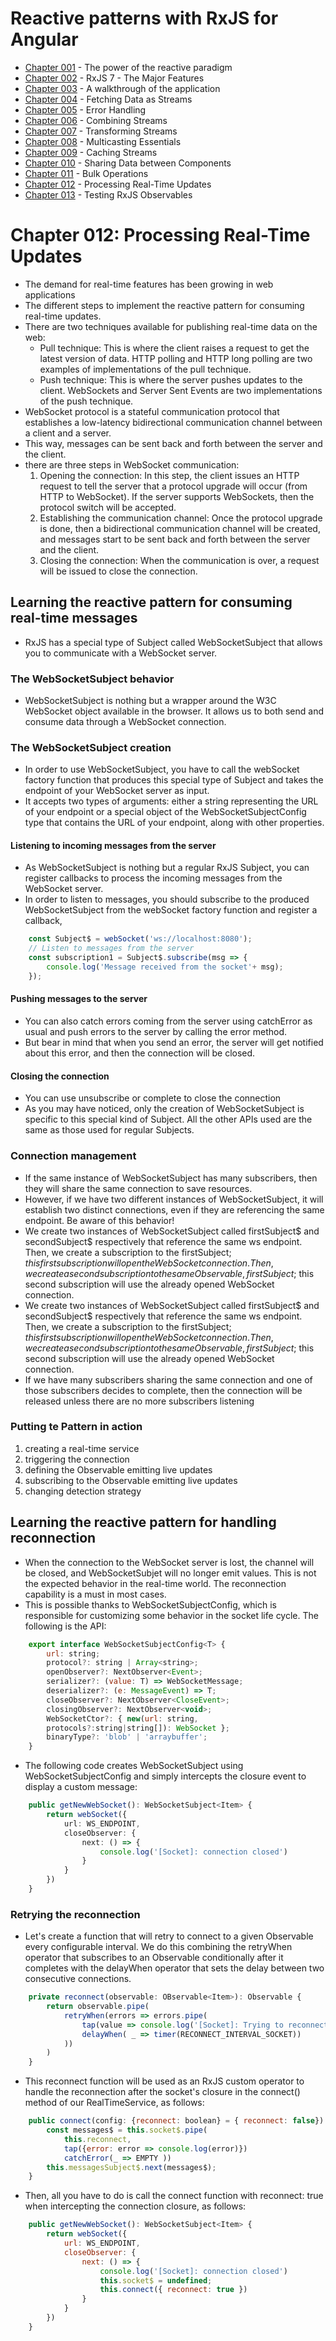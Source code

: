 
# Reactive patterns with RxJS for Angular

- [Chapter 001](Chapter_001.md) - The power of the reactive paradigm
- [Chapter 002](Chapter_002.md) - RxJS 7 - The Major Features
- [Chapter 003](Chapter_003-4.md) -  A walkthrough of the application 
- [Chapter 004](Chapter_003-4.md) - Fetching Data as Streams 
- [Chapter 005](Chapter_005.md) - Error Handling 
- [Chapter 006](Chapter_006-7.md) - Combining Streams
- [Chapter 007](Chapter_006-7.md) - Transforming Streams
- [Chapter 008](Chapter_008.md) - Multicasting Essentials
- [Chapter 009](Chapter_009.md) - Caching Streams
- [Chapter 010](Chapter_010-11.md) - Sharing Data between Components
- [Chapter 011](Chapter_010-11.md) - Bulk Operations
- [Chapter 012](Chapter_012.md) - Processing Real-Time Updates
- [Chapter 013](Chapter_013.md) - Testing RxJS Observables

# Chapter 012: Processing Real-Time Updates
- The demand for real-time features has been growing in web applications
- The different steps to implement the reactive pattern for consuming real-time updates.
- There are two techniques available for publishing real-time data on the web:
    - Pull technique: This is where the client raises a request to get the latest version of data. HTTP polling and HTTP long polling are two examples of implementations of the pull technique.
    - Push technique: This is where the server pushes updates to the client. WebSockets and Server Sent Events are two implementations of the push technique.
- WebSocket protocol is a stateful communication protocol that establishes a low-latency bidirectional communication channel between a client and a server.
- This way, messages can be sent back and forth between the server and the client.
- there are three steps in WebSocket communication:
    1. Opening the connection: In this step, the client issues an HTTP request to tell the server that a protocol upgrade will occur (from HTTP to WebSocket). If the server supports WebSockets, then the protocol switch will be accepted.
    2. Establishing the communication channel: Once the protocol upgrade is done, then a bidirectional communication channel will be created, and messages start to be sent back and forth between the server and the client.
    3. Closing the connection: When the communication is over, a request will be issued to close the connection.

## Learning the reactive pattern for consuming real-time messages
- RxJS has a special type of Subject called WebSocketSubject that allows you to communicate with a WebSocket server.

### The WebSocketSubject behavior
- WebSocketSubject is nothing but a wrapper around the W3C WebSocket object available in the browser. It allows us to both send and consume data through a WebSocket connection.

### The WebSocketSubject creation
- In order to use WebSocketSubject, you have to call the webSocket factory function that produces this special type of Subject and takes the endpoint of your WebSocket server as input.
- It accepts two types of arguments: either a string representing the URL of your endpoint or a special object of the WebSocketSubjectConfig type that contains the URL of your endpoint, along with other properties.

#### Listening to incoming messages from the server
- As WebSocketSubject is nothing but a regular RxJS Subject, you can register callbacks to process the incoming messages from the WebSocket server.
- In order to listen to messages, you should subscribe to the produced WebSocketSubject from the webSocket factory function and register a callback,
```javascript
    const Subject$ = webSocket('ws://localhost:8080');
    // Listen to messages from the server
    const subscription1 = Subject$.subscribe(msg => {
        console.log('Message received from the socket'+ msg);
    });
```
#### Pushing messages to the server
- You can also catch errors coming from the server using catchError as usual and push errors to the server by calling the error method. 
- But bear in mind that when you send an error, the server will get notified about this error, and then the connection will be closed.

#### Closing the connection
- You can use unsubscribe or complete to close the connection
- As you may have noticed, only the creation of WebSocketSubject is specific to this special kind of Subject. All the other APIs used are the same as those used for regular Subjects.

### Connection management
- If the same instance of WebSocketSubject has many subscribers, then they will share the same connection to save resources. 
- However, if we have two different instances of WebSocketSubject, it will establish two distinct connections, even if they are referencing the same endpoint. Be aware of this behavior! 
- We create two instances of WebSocketSubject called firstSubject$ and secondSubject$ respectively that reference the same ws endpoint. Then, we create a subscription to the firstSubject$; this first subscription will open the WebSocket connection. Then, we create a second subscription to the same Observable, firstSubject$; this second subscription will use the already opened WebSocket connection.
- We create two instances of WebSocketSubject called firstSubject$ and secondSubject$ respectively that reference the same ws endpoint. Then, we create a subscription to the firstSubject$; this first subscription will open the WebSocket connection. Then, we create a second subscription to the same Observable, firstSubject$; this second subscription will use the already opened WebSocket connection.
- If we have many subscribers sharing the same connection and one of those subscribers decides to complete, then the connection will be released unless there are no more subscribers listening

### Putting te Pattern in action
1. creating a real-time service
2. triggering the connection
3. defining the Observable emitting live updates
4. subscribing to the Observable emitting live updates
5. changing detection strategy

## Learning the reactive pattern for handling reconnection
- When the connection to the WebSocket server is lost, the channel will be closed, and WebSocketSubjet will no longer emit values. This is not the expected behavior in the real-time world. The reconnection capability is a must in most cases.
- This is possible thanks to WebSocketSubjectConfig, which is responsible for customizing some behavior in the socket life cycle. The following is the API:
```javascript
    export interface WebSocketSubjectConfig<T> {
        url: string;
        protocol?: string | Array<string>;
        openObserver?: NextObserver<Event>;
        serializer?: (value: T) => WebSocketMessage;
        deserializer?: (e: MessageEvent) => T;
        closeObserver?: NextObserver<CloseEvent>;
        closingObserver?: NextObserver<void>;
        WebSocketCtor?: { new(url: string,
        protocols?:string|string[]): WebSocket };
        binaryType?: 'blob' | 'arraybuffer';
    }
```
- The following code creates WebSocketSubject using WebSocketSubjectConfig and simply intercepts the closure event to display a custom message:
```typescript
    public getNewWebSocket(): WebSocketSubject<Item> {
        return webSocket({
            url: WS_ENDPOINT,
            closeObserver: {
                next: () => {
                    console.log('[Socket]: connection closed')
                }
            }
        })
    }
```
### Retrying the reconnection
- Let's create a function that will retry to connect to a given Observable every configurable interval. We do this combining the retryWhen operator that subscribes to an Observable conditionally after it completes with the delayWhen operator that sets the delay between two consecutive connections.
```javascript
    private reconnect(observable: OBservable<Item>): Observable {
        return observable.pipe(
            retryWhen(errors => errors.pipe(
                tap(value => console.log('[Socket]: Trying to reconnect', value)),
                delayWhen( _ => timer(RECONNECT_INTERVAL_SOCKET))
            ))
        )
    }
```
- This reconnect function will be used as an RxJS custom operator to handle the reconnection after the socket's closure in the connect() method of our RealTimeService, as follows:
```javascript
    public connect(config: {reconnect: boolean} = { reconnect: false}) {
        const messages$ = this.socket$.pipe(
            this.reconnect,
            tap({error: error => console.log(error)})
            catchError(_ => EMPTY ))
        this.messagesSubject$.next(messages$);
    }
```
- Then, all you have to do is call the connect function with reconnect: true when intercepting the connection closure, as follows:
```javascript
    public getNewWebSocket(): WebSocketSubject<Item> {
        return webSocket({
            url: WS_ENDPOINT,
            closeObserver: {
                next: () => {
                    console.log('[Socket]: connection closed')
                    this.socket$ = undefined;
                    this.connect({ reconnect: true })
                }
            }
        })
    }
```